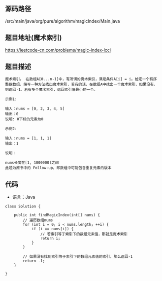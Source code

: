## 源码路径

/src/main/java/org/pure/algorithm/magicIndex/Main.java

## 题目地址(魔术索引)

https://leetcode-cn.com/problems/magic-index-lcci

## 题目描述

```
魔术索引。 在数组A[0...n-1]中，有所谓的魔术索引，满足条件A[i] = i。给定一个有序整数数组，编写一种方法找出魔术索引，若有的话，在数组A中找出一个魔术索引，如果没有，则返回-1。若有多个魔术索引，返回索引值最小的一个。

示例1:

输入：nums = [0, 2, 3, 4, 5]
输出：0
说明: 0下标的元素为0

示例2:

输入：nums = [1, 1, 1]
输出：1

说明：

nums长度在[1, 1000000]之间
此题为原书中的 Follow-up，即数组中可能包含重复元素的版本
```

## 代码

- 语言：Java

```
class Solution {

    public int findMagicIndex(int[] nums) {
        // 遍历数组nums
        for (int i = 0; i < nums.length; ++i) {
            if (i == nums[i]) {
                // 若索引等于索引下的数组元素值，那就是魔术索引
                return i;
            }
        }

        // 如果没有找到索引等于索引下的数组元素值的索引，那么返回-1
        return -1;
    }

}
```